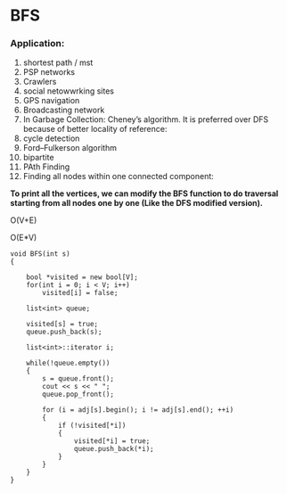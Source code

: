 # BFS

### Application:

1. shortest path / mst
2. PSP networks
3. Crawlers
4. social netowwrking sites
5. GPS navigation
6. Broadcasting network
7. In Garbage Collection: Cheney’s algorithm. It is preferred over DFS because of better locality of reference:
8. cycle detection
9. Ford–Fulkerson algorithm 
10. bipartite
11. PAth Finding
12. Finding all nodes within one connected component:

**To print all the vertices, we can modify the BFS function to do traversal starting from all nodes one by one (Like the DFS modified version).**

O(V+E)

O(E*V)

```
void BFS(int s) 
{ 
	
	bool *visited = new bool[V]; 
	for(int i = 0; i < V; i++) 
		visited[i] = false; 

	list<int> queue; 

	visited[s] = true; 
	queue.push_back(s); 

	list<int>::iterator i; 

	while(!queue.empty()) 
	{ 
		s = queue.front(); 
		cout << s << " "; 
		queue.pop_front(); 

		for (i = adj[s].begin(); i != adj[s].end(); ++i) 
		{ 
			if (!visited[*i]) 
			{ 
				visited[*i] = true; 
				queue.push_back(*i); 
			} 
		} 
	} 
}
```